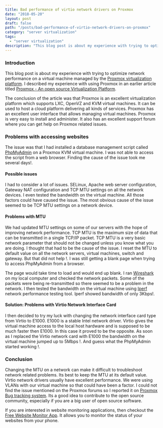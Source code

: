 ```yaml
---
title: Bad performance of virtio network drivers on Proxmox
date: "2018-05-20"
layout: post
draft: false
path: "/posts/bad-performance-of-virtio-network-drivers-on-proxmox"
category: "server virtualization"
tags:
  - "server virtualization"
description: "This blog post is about my experience with trying to optimize network performance on a virtual machine managed by the [Proxmox virtualization platform](https://www.proxmox.com/)."
---
```


### Introduction
This blog post is about my experience with trying to optimize network performance on a virtual machine managed by the [Proxmox virtualization platform](https://www.proxmox.com/). I described my experience with using Proxmox in an earlier article titled [Proxmox - An open source Virtualization Platform](/articles/view/29/proxmox---an-open-source-virtualization-platform).

The conclusion of the article was that Proxmox is an excellent virtualization platform which supports LXC, OpenVZ and KVM virtual machines. It can be used to host a cloud platform delivering all kinds of services. Proxmox has an excellent user interface that allows managing virtual machines. Proxmox is very easy to install and administer. It also has an excellent support forum where you can get help on Proxmox related issues.

### Problems with accessing websites
The issue was that I had installed a database management script called [PhpMyAdmin](http://www.phpmyadmin.net/) on a Proxmox KVM virtual machine. I was not able to access the script from a web browser. Finding the cause of the issue took me several days!.

#### Possible issues
I had to consider a lot of issues. SELinux, Apache web server configuration, Gateway NAT configuration and TCP MTU settings on all the network devices. I even tested the bandwidth on the virtual machine. All those factors could have caused the issue. The most obvious cause of the issue seemed to be TCP MTU settings on a network device.

#### Problems with MTU
We had updated MTU settings on some of our servers with the hope of improving network performance. TCP MTU is the maximum size of data that can be transmitted in a single TCP/IP packet. TCP MTU is a very basic network parameter that should not be changed unless you know what you are doing. I thought that had to be the cause of the issue. I reset the MTU to default value on all the network servers, virtual machines, switch and gateway. But that did not help !. I was still getting a blank page when trying to access PhpMyAdmin from a browser.

The page would take time to load and would end up blank. I ran [Wireshark](https://www.wireshark.org/) on my local computer and checked the network packets. Some of the packets were being re-transmitted so there seemed to be a problem in the network. I then tested the bandwidth on the virtual machine using [Iperf](https://iperf.fr/) network performance testing tool. Iperf showed bandwidth of only 3Kbps!.

#### Solution: Problems with Virtio Network Interface Card
I then decided to try my luck with changing the network interface card type from Virtio to E1000. E1000 is a stable Intel network driver. Virtio gives the virtual machine access to the local host hardware and is supposed to be much faster then E1000. In this case it proved to be the opposite. As soon as I replaced the Virtio network card with E1000 the bandwidth on the virtual machine jumped up to 5Mbps !. And guess what the PhpMyAdmin started working !.

### Conclusion
Changing the MTU on a network can make it difficult to troubleshoot network related problems. Its best to keep the MTU at its default value. Virtio network drivers usually have excellent performance. We were using VLANs with our virtual machine so that could have been a factor. I could not find the issue mentioned on the Proxmox forums so I reported it on [Proxmox Bug tracking system](https://bugzilla.proxmox.com/show_bug.cgi?id=583). Its a good idea to contribute to the open source community, especially if you are a big user of open source software.

If you are interested in website monitoring applications, then checkout the [Free Website Monitor App](https://play.google.com/store/apps/details?id=com.freewebsitemonitor). It allows you to monitor the status of your websites from your phone.
